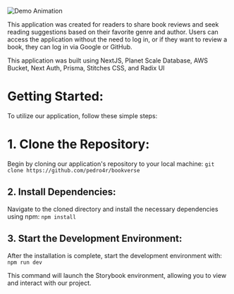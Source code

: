 
![Demo Animation](https://raw.githubusercontent.com/pedro4r/jupiter-ui/assets/images/Welcome-ScheduleSync.jpg)

This application was created for readers to share book reviews and seek reading suggestions based on their favorite genre and author. Users can access the application without the need to log in, or if they want to review a book, they can log in via Google or GitHub.

This application was built using NextJS, Planet Scale Database, AWS Bucket, Next Auth, Prisma, Stitches CSS, and Radix UI

<h1>Getting Started:</h1>
To utilize our application, follow these simple steps:


# 1. Clone the Repository:
Begin by cloning our application's repository to your local machine:
``
git clone https://github.com/pedro4r/bookverse
``

## 2. Install Dependencies:
Navigate to the cloned directory and install the necessary dependencies using npm:
``
npm install
``

## 3. Start the Development Environment:
After the installation is complete, start the development environment with:
``
npm run dev
``

This command will launch the Storybook environment, allowing you to view and interact with our project.
